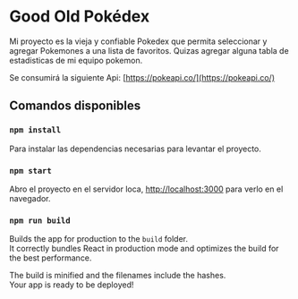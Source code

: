 # Good Old Pokédex

Mi proyecto es la vieja y confiable Pokedex que permita seleccionar y agregar Pokemones a una lista de favoritos. Quizas agregar alguna tabla de estadisticas de mi equipo pokemon. 

Se consumirá la siguiente Api: [https://pokeapi.co/](https://pokeapi.co/)

## Comandos disponibles 

### `npm install`

Para instalar las dependencias necesarias para levantar el proyecto.

### `npm start`

Abro el proyecto en el servidor loca, [http://localhost:3000](http://localhost:3000) para verlo en el navegador.


### `npm run build`

Builds the app for production to the `build` folder.\
It correctly bundles React in production mode and optimizes the build for the best performance.

The build is minified and the filenames include the hashes.\
Your app is ready to be deployed!
